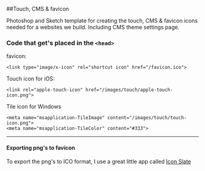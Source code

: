 ##Touch, CMS & favicon

Photoshop and Sketch template for creating the touch, CMS & favicon icons needed for a websites we build. Including CMS theme settings page.


### Code that get's placed in the `<head>`

favicon:

    <link type="image/x-icon" rel="shortcut icon" href="/favicon.ico">

Touch icon for iOS:

    <link rel="apple-touch-icon" href="/images/touch/apple-touch-icon.png">

Tile icon for Windows

    <meta name="msapplication-TileImage" content="/images/touch/touch-icon.png">
    <meta name="msapplication-TileColor" content="#333">

---

#### Exporting png's to favicon

To export the png's to ICO format, I use a great little app called [Icon Slate](http://www.kodlian.com/apps/icon-slate)


